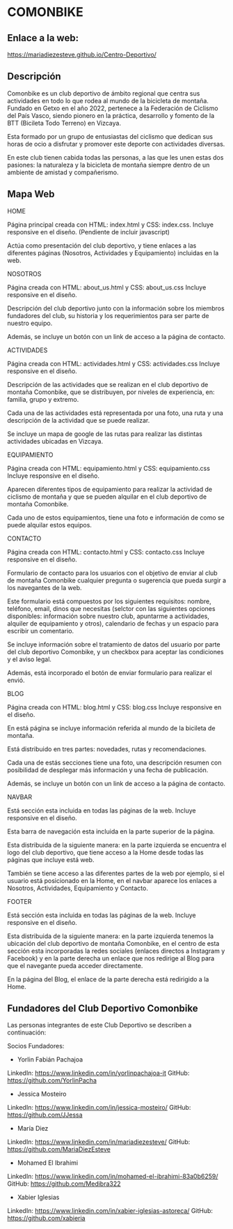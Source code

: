 # COMONBIKE
## Enlace a la web: 

https://mariadiezesteve.github.io/Centro-Deportivo/

## Descripción
Comonbike es un club deportivo de ámbito regional que centra sus actividades en todo lo que rodea al mundo de la bicicleta de montaña. Fundado en Getxo en el año 2022, pertenece a la Federación de Ciclismo del País Vasco, siendo pionero en la práctica, desarrollo y fomento de la BTT (Bicileta Todo Terreno) en Vizcaya.

Esta formado por un grupo de entusiastas del ciclismo que dedican sus horas de ocio a disfrutar y promover este deporte con actividades diversas. 

En este club tienen cabida todas las personas, a las que les unen estas dos pasiones: la naturaleza y la bicicleta de montaña siempre dentro de un ambiente de amistad y compañerismo.

## Mapa Web

HOME

Página principal creada con HTML: index.html y CSS: index.css. 
Incluye responsive en el diseño.
(Pendiente de incluir javascript)

Actúa como presentación del club deportivo, y tiene enlaces a las diferentes páginas (Nosotros, Actividades y Equipamiento) incluidas en la web.

NOSOTROS

Página creada con HTML: about_us.html y CSS: about_us.css
Incluye responsive en el diseño.

Descripción del club deportivo junto con la información sobre los miembros fundadores del club, su historia y los requerimientos para ser parte de nuestro equipo.

Además, se incluye un botón con un link de acceso a la página de contacto.


ACTIVIDADES

Página creada con HTML: actividades.html y CSS: actividades.css
Incluye responsive en el diseño.

Descripción de las actividades que se realizan en el club deportivo de montaña Comonbike, que se distribuyen, por niveles de experiencia, en: familia, grupo y extremo.

Cada una de las actividades está representada por una foto, una ruta y una descripción de la actividad que se puede realizar.

Se incluye un mapa de google de las rutas para realizar las distintas actividades ubicadas en Vizcaya.


EQUIPAMIENTO

Página creada con HTML: equipamiento.html y CSS: equipamiento.css
Incluye responsive en el diseño.

Aparecen diferentes tipos de equipamiento para realizar la actividad de ciclismo de montaña y que se pueden alquilar en el club deportivo de montaña Comonbike.

Cada uno de estos equipamientos, tiene una foto e información de como se puede alquilar estos equipos.


CONTACTO 

Página creada con HTML: contacto.html y CSS: contacto.css
Incluye responsive en el diseño.

Formulario de contacto para los usuarios con el objetivo de enviar al club de montaña Comonbike cualquier pregunta o sugerencia que pueda surgir a los navegantes de la web. 

Este formulario está compuestos por los siguientes requisitos: nombre, teléfono, email, dinos que necesitas (selctor con las siguientes opciones disponibles: información sobre nuestro club, apuntarme a actividades, alquiler de equipamiento y otros), calendario de fechas y un espacio para escribir un comentario.

Se incluye información sobre el tratamiento de datos del usuario por parte del club deportivo Comonbike, y un checkbox para aceptar las condiciones y el aviso legal.

Además, está incorporado el botón de enviar formulario para realizar el envió.


BLOG

Página creada con HTML: blog.html y CSS: blog.css
Incluye responsive en el diseño.

En está página se incluye información referida al mundo de la bicileta de montaña.

Está distribuido en tres partes: novedades, rutas y recomendaciones.

Cada una de estás secciones tiene una foto, una descripción resumen con posibilidad de desplegar más información y una fecha de publicación.

Además, se incluye un botón con un link de acceso a la página de contacto.


NAVBAR

Está sección esta incluida en todas las páginas de la web.
Incluye responsive en el diseño.

Esta barra de navegación esta incluida en la parte superior de la página.

Esta distribuida de la siguiente manera: en la parte izquierda se encuentra el logo del club deportivo, que tiene acceso a la Home desde todas las páginas que incluye está web.

También se tiene acceso a las diferentes partes de la web por ejemplo, si el usuario está posicionado en la Home, en el navbar aparece los enlaces a Nosotros, Actividades, Equipamiento y Contacto.


FOOTER

Está sección esta incluida en todas las páginas de la web.
Incluye responsive en el diseño.

Esta distribuida de la siguiente manera: en la parte izquierda tenemos la ubicación del club deportivo de montaña Comonbike, en el centro de esta sección esta incorporadas la redes sociales (enlaces directos a Instagram y Facebook) y en la parte derecha un enlace que nos redirige al Blog para que el navegante pueda acceder directamente.

En la página del Blog, el enlace de la parte derecha está redirigido a la Home.


## Fundadores del Club Deportivo Comonbike

Las personas integrantes de este Club Deportivo se describen a continuación:

Socios Fundadores: 

* Yorlin Fabián Pachajoa

LinkedIn: https://www.linkedin.com/in/yorlinpachajoa-it 
GitHub: https://github.com/YorlinPacha

* Jessica Mosteiro

LinkedIn: https://www.linkedin.com/in/jessica-mosteiro/
GitHub: https://github.com/JJessa

* María Diez

LinkedIn: https://www.linkedin.com/in/mariadiezesteve/ 
GitHub: https://github.com/MariaDiezEsteve 

* Mohamed El Ibrahimi

LinkedIn: https://www.linkedin.com/in/mohamed-el-ibrahimi-83a0b6259/ 
GitHub: https://github.com/Medibra322

* Xabier Iglesias

LinkedIn: https://www.linkedin.com/in/xabier-iglesias-astoreca/
GitHub: https://github.com/xabieria 


